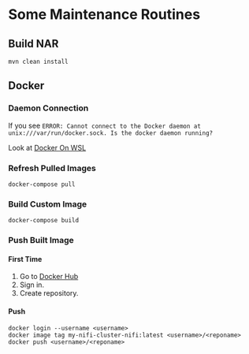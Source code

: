 # Some Maintenance Routines

## Build NAR

```
mvn clean install
```

## Docker

### Daemon Connection

If you see ``ERROR: Cannot connect to the Docker daemon at unix:///var/run/docker.sock. Is the docker daemon running?``

Look at [Docker On WSL](https://docs.docker.com/desktop/windows/wsl/#enabling-docker-support-in-wsl-2-distros)

### Refresh Pulled Images

```
docker-compose pull
```

### Build Custom Image

```
docker-compose build
```

### Push Built Image

#### First Time

1. Go to [Docker Hub](https://hub.docker.com/)
1. Sign in.
1. Create repository.

#### Push

```
docker login --username <username>
docker image tag my-nifi-cluster-nifi:latest <username>/<reponame>
docker push <username>/<reponame>
```